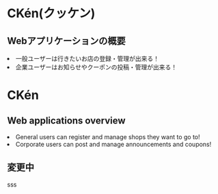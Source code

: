 <h1>CKén(クッケン)</h1>

<h2>Webアプリケーションの概要</h2>
<li>一般ユーザーは行きたいお店の登録・管理が出来る！</li>
<li>企業ユーザーはお知らせやクーポンの投稿・管理が出来る！</li>

<h1>CKén</h1>
<h2>Web applications overview</h2>
<li>General users can register and manage shops they want to go to!</li>
<li>Corporate users can post and manage announcements and coupons!</li>

<h2>変更中</h2>
sss
